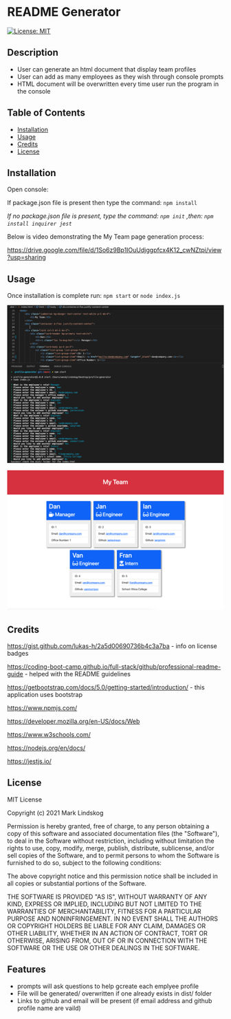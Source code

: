 # README Generator

[![License: MIT](https://img.shields.io/badge/License-MIT-yellow.svg)](https://opensource.org/licenses/MIT)

## Description

- User can generate an html document that display team profiles
- User can add as many employees as they wish through console prompts
- HTML document will be overwritten every time user run the program in the console

## Table of Contents

- [Installation](#installation)
- [Usage](#usage)
- [Credits](#credits)
- [License](#license)

## Installation

Open console:

If package.json file is present then type the command: `npm install`

_If no package.json file is present, type the command: `npm init` ,then: `npm install inquirer jest`_

Below is video demonstrating the My Team page generation process:

https://drive.google.com/file/d/1So6z9Bp1IOuUdjggpfcx4K12_cwNZtpi/view?usp=sharing

## Usage

Once installation is complete run: `npm start` or `node index.js`

![Screenshot of prompt entries and example of card in html document](./img/html_prompt&card.png)

![Screenshot of deployed html page with 5 team members](./img/deployed_html.png)

## Credits

https://gist.github.com/lukas-h/2a5d00690736b4c3a7ba - info on license badges

https://coding-boot-camp.github.io/full-stack/github/professional-readme-guide - helped with the README guidelines

https://getbootstrap.com/docs/5.0/getting-started/introduction/ - this application uses bootstrap

https://www.npmjs.com/

https://developer.mozilla.org/en-US/docs/Web

https://www.w3schools.com/

https://nodejs.org/en/docs/

https://jestjs.io/

## License

MIT License

Copyright (c) 2021 Mark Lindskog

Permission is hereby granted, free of charge, to any person obtaining a copy
of this software and associated documentation files (the "Software"), to deal
in the Software without restriction, including without limitation the rights
to use, copy, modify, merge, publish, distribute, sublicense, and/or sell
copies of the Software, and to permit persons to whom the Software is
furnished to do so, subject to the following conditions:

The above copyright notice and this permission notice shall be included in all
copies or substantial portions of the Software.

THE SOFTWARE IS PROVIDED "AS IS", WITHOUT WARRANTY OF ANY KIND, EXPRESS OR
IMPLIED, INCLUDING BUT NOT LIMITED TO THE WARRANTIES OF MERCHANTABILITY,
FITNESS FOR A PARTICULAR PURPOSE AND NONINFRINGEMENT. IN NO EVENT SHALL THE
AUTHORS OR COPYRIGHT HOLDERS BE LIABLE FOR ANY CLAIM, DAMAGES OR OTHER
LIABILITY, WHETHER IN AN ACTION OF CONTRACT, TORT OR OTHERWISE, ARISING FROM,
OUT OF OR IN CONNECTION WITH THE SOFTWARE OR THE USE OR OTHER DEALINGS IN THE
SOFTWARE.

## Features

- prompts will ask questions to help gcreate each emplyee profile
- File will be generated/ overwritten if one already exists in dist/ folder
- Links to github and email will be present (if email address and github profile name are vaild)
